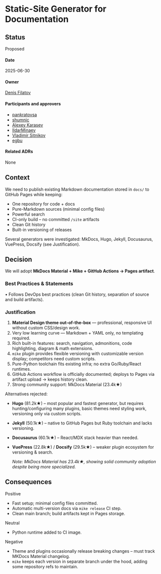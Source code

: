 # Static-Site Generator for Documentation

## Status
Proposed

#### Date
2025-06-30

#### Owner

[Denis Filatov](https://github.com/denifilatoff)

#### Participants and approvers

- [pankratovsa](https://github.com/pankratovsa)
- [shumnic](https://github.com/shumnic)
- [Alexey Karasev](https://github.com/asatt)
- [IldarMinaev](https://github.com/IldarMinaev)
- [Vladimir Sitnikov](https://github.com/vlsi)
- [egbu](https://github.com/egbu)

#### Related ADRs
None

## Context
We need to publish existing Markdown documentation stored in `docs/` to GitHub Pages while keeping:
- One repository for code + docs
- Pure-Markdown sources (minimal config files)
- Powerful search
- CI-only build – no committed `/site` artifacts
- Clean Git history
- Built-in versioning of releases

Several generators were investigated: MkDocs, Hugo, Jekyll, Docusaurus, VuePress, Docsify (see Justification).

## Decision
We will adopt **MkDocs Material + Mike + GitHub Actions → Pages artifact**.

### Best Practices & Statements
• Follows DevOps best practices (clean Git history, separation of source and build artifacts).

### Justification
1. **Material Design theme out-of-the-box** — professional, responsive UI without custom CSS/design work.
2. Very low learning curve — Markdown + YAML only, no templating required.
3. Rich built-in features: search, navigation, admonitions, code highlighting, diagram & math extensions.
4. `mike` plugin provides flexible versioning with customizable version display; competitors need custom scripts.
5. Pure-Python toolchain fits existing infra; no extra Go/Ruby/React runtimes.
6. GitHub Actions workflow is officially documented; deploys to Pages via artifact upload -> keeps history clean.
7. Strong community support: MkDocs Material (23.4k★)

Alternatives rejected:
- **Hugo** (81.2k★) – most popular and fastest generator, but requires hunting/configuring many plugins, basic themes need styling work, versioning only via custom scripts.
- **Jekyll** (50.1k★) – native to GitHub Pages but Ruby toolchain and lacks versioning.
- **Docusaurus** (60.1k★) – React/MDX stack heavier than needed.
- **VuePress** (22.8k★) / **Docsify** (29.5k★) – weaker plugin ecosystem for versioning & search.

   *Note: MkDocs Material has 23.4k★, showing solid community adoption despite being more specialized.*

## Consequences
Positive
- Fast setup; minimal config files committed.
- Automatic multi-version docs via `mike release` CI step.
- Clean main branch; build artifacts kept in Pages storage.

Neutral
- Python runtime added to CI image.

Negative
- Theme and plugins occasionally release breaking changes – must track MKDocs Material changelog.
- `mike` keeps each version in separate branch under the hood, adding some repository refs to maintain.
